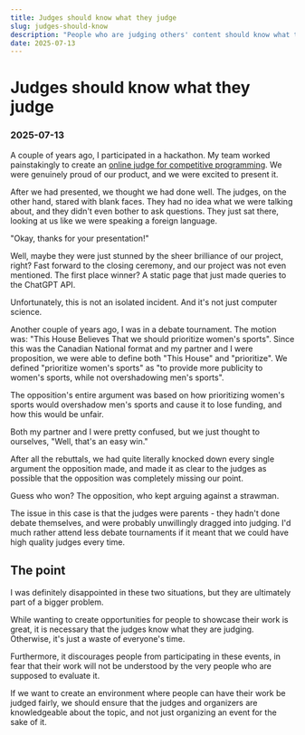 ```yaml
---
title: Judges should know what they judge
slug: judges-should-know
description: "People who are judging others' content should know what they are judging."
date: 2025-07-13
---
```


# Judges should know what they judge
### 2025-07-13

A couple of years ago, I participated in a hackathon. My team worked painstakingly to create an [online judge for competitive programming](https://github.com/pzoj/pzoj). We were genuinely proud of our product, and we were excited to present it.

After we had presented, we thought we had done well. The judges, on the other hand, stared with blank faces. They had no idea what we were talking about, and they didn't even bother to ask questions. They just sat there, looking at us like we were speaking a foreign language.

"Okay, thanks for your presentation!"

Well, maybe they were just stunned by the sheer brilliance of our project, right? Fast forward to the closing ceremony, and our project was not even mentioned. The first place winner? A static page that just made queries to the ChatGPT API.

Unfortunately, this is not an isolated incident. And it's not just computer science.

Another couple of years ago, I was in a debate tournament. The motion was: "This House Believes That we should prioritize women's sports". Since this was the Canadian National format and my partner and I were proposition, we were able to define both "This House" and "prioritize". We defined "prioritize women's sports" as "to provide more publicity to women's sports, while not overshadowing men's sports".

The opposition's entire argument was based on how prioritizing women's sports would overshadow men's sports and cause it to lose funding, and how this would be unfair.

Both my partner and I were pretty confused, but we just thought to ourselves, "Well, that's an easy win."

After all the rebuttals, we had quite literally knocked down every single argument the opposition made, and made it as clear to the judges as possible that the opposition was completely missing our point.

Guess who won? The opposition, who kept arguing against a strawman.

The issue in this case is that the judges were parents - they hadn't done debate themselves, and were probably unwillingly dragged into judging. I'd much rather attend less debate tournaments if it meant that we could have high quality judges every time.

## The point

I was definitely disappointed in these two situations, but they are ultimately part of a bigger problem.

While wanting to create opportunities for people to showcase their work is great, it is necessary that the judges know what they are judging. Otherwise, it's just a waste of everyone's time.

Furthermore, it discourages people from participating in these events, in fear that their work will not be understood by the very people who are supposed to evaluate it.

If we want to create an environment where people can have their work be judged fairly, we should ensure that the judges and organizers are knowledgeable about the topic, and not just organizing an event for the sake of it.

